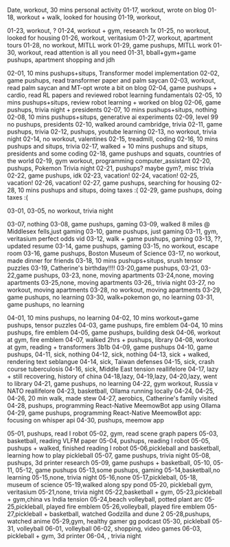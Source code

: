 Date, workout, 30 mins personal activity
01-17, workout, wrote on blog
01-18, workout + walk, looked for housing
01-19, workout, 

01-23, workout, ?
01-24, workout + gym, research 1x
01-25, no workout, looked for housing
01-26, workout, veritasium 
01-27, workout, apartment tours
01-28, no workout, MITLL work
01-29, game pushups, MITLL work
01-30, workout, read attention is all you need
01-31, bball+gym+game pushups, apartment shopping and jdh

02-01, 10 mins pushups+situps, Transformer model implementation
02-02, game pushups, read transformer paper and palm saycan
02-03, workout, read palm saycan and MT-opt wrote a bit on blog
02-04, game pushups + cardio, read RL papers and reviewed robot learning fundamentals
02-05, 10 mins pushups+situps, review robot learning + worked on blog
02-06, game pushups, trivia night + presidents
02-07, 10 mins pushups+situps, nothing
02-08, 10 mins pushups+situps, generative ai experiments
02-09, level 99 no pushups, presidents
02-10, walked around cambridge, trivia
02-11, game pushups, trivia
02-12, pushups, youtube learning
02-13, no workout, trivia night
02-14, no workout, valentines
02-15, treadmill, coding
02-16, 10 mins pushups and situps, trivia
02-17, walked + 10 mins pushups and situps, presidents and some coding
02-18, game pushups and squats, countries of the world
02-19, gym workout, programming computer_assistant
02-20, pushups, Pokemon Trivia night
02-21, pushups? maybe gym?, misc trivia
02-22, game pushups, idk
02-23, vacation!
02-24, vacation!
02-25, vacation!
02-26, vacation!
02-27, game pushups, searching for housing
02-28, 10 mins pushups and situps, doing taxes :(
02-29, game pushups, doing taxes :(

03-01, 
03-05, no workout, trivia night

03-07, nothing 
03-08, game pushups, gaming
03-09, walked 8 miles @ Middlesex fells,just gaming
03-10, game pushups, just gaming
03-11, gym, veritasium perfect odds vid
03-12, walk + game pushups, gaming
03-13, ??, updated resume
03-14, game pushups, gaming
03-15, no workout, escape room
03-16, game pushups, Boston Museum of Science
03-17, no workout, made dinner for friends
03-18, 10 mins pushups+situps, srush tensor puzzles
03-19, Catherine's birthday!!!!
03-20,game pushups, 
03-21,
03-22,game pushups, 
03-23, none, moving apartments
03-24,none, moving apartments
03-25,none, moving apartments
03-26,, trivia night
03-27, no workout, moving apartments
03-28, no workout, moving apartments 
03-29, game pushups, no learning
03-30, walk+pokemon go, no learning
03-31, game pushups, no learning

04-01, 10 mins pushups, no learning
04-02, 10 mins workout+game pushups, tensor puzzles
04-03, game pushups, fire emblem 
04-04, 10 mins pushups, fire emblem
04-05, game pushups, building desk
04-06, workout at gym, fire emblem
04-07, walked 2hrs + pushups, library
04-08, workout at gym, reading + transformers 3b1b
04-09, game pushups
04-10, game pushups, 
04-11, sick, nothing
04-12, sick, nothing
04-13, sick + walked, rendering text seblangue
04-14, sick, Taiwan defenses
04-15, sick, crash course tuberculosis 
04-16, sick, Middle East tension reallifelore
04-17, lazy + still recovering, history of china
04-18,lazy, 
04-19,lazy, 
04-20,lazy, went to library
04-21, game pushups, no learning
04-22, gym workout, Russia v NATO reallifelore
04-23, basketball, Ollama running locally
04-24,
04-25,
04-26, 20 min walk, made stew 
04-27, aerobics, Catherine's family visited
04-28, pushups, programming React-Native MeemowBot app using Ollama
04-29, game pushups, programming React-Native MeemowBot app: focusing on whisper api
04-30, pushups, meemow app

05-01, pushups, read I robot 
05-02, gym, read scene graph papers
05-03, basketball, reading VLFM paper
05-04, pushups, reading I robot
05-05, pushups + walked, finished reading I robot
05-06,pickleball and basketball, learning how to play pickleball
05-07, game pushups, trivia night
05-08, pushups, 3d printer research
05-09, game pushups + basketball,
05-10, 
05-11,
05-12, game pushups 
05-13,some pushups, gaming 
05-14,basketball,no learning 
05-15,none, trivia night
05-16,none
05-17,pickleball, 
05-18, museum of science
05-19,walked along spy pond
05-20, pickleball gym, veritasium
05-21,none, trivia night
05-22,basketball + gym,
05-23,pickleball + gym,china vs India tension
05-24,beach volleyball, potted plant arc
05-25,pickleball, played fire emblem
05-26,volleyball, played fire emblem
05-27,pickleball + basketball, watched Godzilla and dune 2
05-28,pushups, watched anime
05-29,gym, healthy gamer gg podcast
05-30, pickleball 
05-31, volleyball 
06-01, volleyball 
06-02, shopping, video games
06-03, pickleball + gym, 3d printer
06-04, , trivia night 

